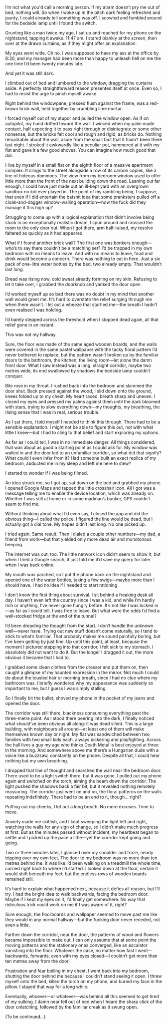 I’m not what you'd call a morning person. If my alarm doesn’t pry me out of bed, nothing will. So when I woke up in the pitch dark feeling refreshed and jaunty, I could already tell something was off. I scowled and fumbled around for the bedside lamp until I found the switch.

Grunting like a man twice my age, I sat up and reached for my phone on the nightstand, tapping it awake. 11:47 am. I stared blankly at the screen, then over at the drawn curtains, as if they might offer an explanation.

My eyes went wide. Oh no. I was supposed to have my ass at the office by 8:30, and my manager had been more than happy to unleash hell on me the one time I’d been twenty minutes late.

And yet it was still dark.

I climbed out of bed and lumbered to the window, dragging the curtains aside. A perfectly straightforward reason presented itself at once. Even so, I had to resist the urge to pinch myself awake.

Right behind the windowpane, pressed flush against the frame, was a red-brown brick wall, held together by crumbling lime mortar.

I forced myself out of my stupor and pulled the window open. As if on autopilot, my hand drifted toward the wall. I winced when my palm made contact, half expecting it to pass right through or disintegrate or some other nonsense, but the bricks felt cool and rough and rigid, as bricks do. Nothing remarkable about the wall, aside from the small fact that it hadn’t been there last night. I stroked it awkwardly like a peculiar pet, hammered at it with my fist and gave it a few good shoves. You can imagine how much good that did.

I live by myself in a small flat on the eighth floor of a massive apartment complex. It clings to the street alongside a row of its carbon copies, like a line of hideous dominoes. The view from my bedroom window used to offer little more than the front of the next building down the road. Leaning out far enough, I could have just made out an ill-kept yard with an overgrown sandbox no kid ever played in. The point of my rambling being, I suppose, that even if I did entertain the batshit idea that some pranksters pulled off a cloak-and-dagger window-walling operation—how the fuck did they manage it this high up?

Struggling to come up with a logical explanation that didn’t involve being stuck in an exceptionally realistic dream, I spun around and crossed the room to the only door out. When I got there, arm half-raised, my resolve faltered as quickly as it had appeared.

What if I found another brick wall? The first one was bonkers enough—who’s to say there couldn’t be a matching set? I’d be trapped in my own bedroom with no means to leave. And with no means to leave, food and drink would become a concern. There was nothing to eat in here. Just a six pack of one-litre water bottles by the bed, two already empty. That wouldn’t last long.

Dread was rising now, cold sweat already forming on my skin. Refusing to let it take over, I grabbed the doorknob and yanked the door open.

I’d worked myself up so bad there was no doubt in my mind that another wall would greet me. It’s hard to overstate the relief surging through me when there wasn’t. I let out a wheeze that startled me—the breath I hadn’t even realised I was holding.

I’d barely stepped across the threshold when I stopped dead again, all that relief gone in an instant.

This was not my hallway.

Sure, the floor was made of the same aged wooden boards, and the walls were covered in the same pastel wallpaper with the tacky floral pattern I’d never bothered to replace, but the pattern wasn’t broken up by the familiar doors to the bathroom, the kitchen, the living room—let alone the damn front door. What I saw instead was a long, straight corridor, maybe two metres wide, its end swallowed by shadows the bedside lamp couldn’t conquer.

Bile rose in my throat. I rushed back into the bedroom and slammed the door shut. Back pressed against the wood, I slid down onto the ground, knees folded up to my chest. My heart raced, breath sharp and uneven. I closed my eyes and pressed my palms against them until the dark bloomed with stars, trying to slow everything down—my thoughts, my breathing, the rising sense that I was in real, serious trouble.

As I sat there, I told myself I needed to think this through. There had to be a sensible explanation. I might not be able to figure this out, not with what little I knew—but I had to cling to that belief and start exploring my options.

As far as I could tell, I was in no immediate danger. All things considered, that was about as good a starting point as I could ask for. My window was walled in and the door led to an unfamiliar corridor, so what did that signify? What could I even infer from it? Had someone built an exact replica of my bedroom, abducted me in my sleep and left me here to stew?

I started to wonder if I was being filmed.

An idea struck me, so I got up, sat down on the bed and grabbed my phone. I opened Google Maps and tapped the little crosshair icon. All I got was a message telling me to enable the device location, which was already on. Whether I was still at home or in some madman’s bunker, GPS couldn’t seem to find me.

Without thinking about what I’d even say, I closed the app and did the obvious thing—I called the police. I figured the line would be dead, but I actually got a dial tone. My hopes didn’t last long. No one picked up.

I tried again. Same result. Then I dialed a couple other numbers—my dad, a friend from work—but that yielded only more dead air and monotonous beeping.

The internet was out, too. The little network icon didn’t seem to show it, but when I tried a Google search, it just told me it’d save my query for later when I was back online.

My mouth was parched, so I put the phone back on the nightstand and opened one of the water bottles, taking a few swigs—maybe more than I should have. I had no idea if I needed to start rationing.

I don’t know the first thing about survival. I sit behind a freaking desk all day. I haven’t even left the country since I was a kid, and while I’m hardly rich or anything, I’ve never gone hungry before. It’s not like I was locked in—as far as I could tell, I was free to leave. But what were the odds I’d find a well-stocked fridge at the end of the tunnel?

I’d been dreading the thought from the start. I don’t handle the unknown well—never have. Trying out new stuff doesn’t come naturally, so I tend to stick to what’s familiar. That probably makes me sound painfully boring, but I’ve been getting by just fine. Up until this point, at least, because the moment I pictured stepping into that corridor, I felt sick to my stomach. I absolutely did not want to do it. But the longer I dragged it out, the more obvious it became that I had to.

I grabbed some clean clothes from the dresser and put them on, then caught a glimpse of my haunted expression in the mirror. Not much I could do about the tousled hair or morning breath, since I had no clue where my bathroom was. I briefly wondered why my appearance was suddenly so important to me, but I guess I was simply stalling.

So I finally bit the bullet, shoved my phone in the pocket of my jeans and opened the door.

The corridor was still there, blackness consuming everything past the three-metre point. As I stood there peering into the dark, I finally noticed what should’ve been obvious all along: it was dead silent. This is a large building, with neighbours all around—at least one of them will make themselves known day or night. My flat was sandwiched between two families with two small kids each, always bickering and playfighting. Across the hall lives a guy my age who thinks Death Metal is best enjoyed at three in the morning. And somewhere above me there’s a Hungarian dude with a voice like a buzzsaw, constantly on the phone. Despite all that, I could hear nothing but my own breathing.

I dropped that line of thought and searched the wall near the bedroom door. There used to be a light switch there, but it was gone. I pulled out my phone again and switched on the torch, aiming the beam down the corridor. The light pushed the shadows back a fair bit, but it revealed nothing remotely reassuring. The corridor just went on and on, the floral patterns on the walls repeating indefinitely. There had to be an end to it, though… right?

Puffing out my cheeks, I let out a long breath. No more excuses. Time to move.

Anxiety made me skittish, and I kept sweeping the light left and right, watching the walls for any sign of change, so I didn’t make much progress at first. But as the minutes passed without incident, my heartbeat began to settle and I picked up the pace a little—yet the corridor kept going and going.

Two or three minutes later, I glanced over my shoulder and froze, nearly tripping over my own feet. The door to my bedroom was no more than ten metres behind me. It was like I’d been walking on a treadmill the whole time, carried right back to where I’d started. I looked down at the floor, certain it would shift beneath my feet, but the endless rows of wooden boards remained still. 

It’s hard to explain what happened next, because it defies all reason, but I’ll try. I had the bright idea to walk backwards, facing the bedroom door. Maybe if I kept my eyes on it, I’d finally get somewhere. No way that ridiculous trick could work on me if I was aware of it, right?

Sure enough, the floorboards and wallpaper seemed to move past me like they would in any normal hallway—but the fucking door never receded, not even a little.

Farther down the corridor, near the door, the patterns of wood and flowers became impossible to make out. I can only assume that at some point the moving patterns and the stationary ones converged, like an escalator vanishing into the floor. Whatever the case, no matter how fast I went—backwards, forwards, even with my eyes closed—I couldn’t get more than ten metres away from the door.

Frustration and fear boiling in my chest, I went back into my bedroom, shutting the door behind me because I couldn’t stand seeing it open. I threw myself onto the bed, killed the torch on my phone, and buried my face in the pillow. I stayed that way for a long while.

Eventually, whoever—or whatever—was behind all this seemed to get tired of my sulking. I damn near fell out of bed when I heard the sharp click of the door unlatching, followed by the familiar creak as it swung open.

(To be continued...)